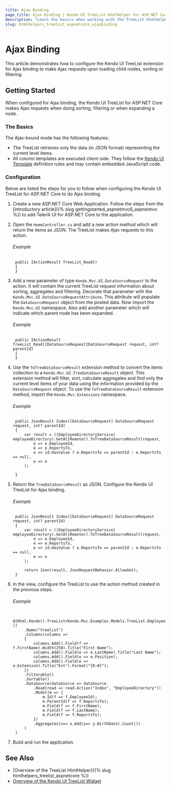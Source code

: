 ```yaml
---
title: Ajax Binding
page_title: Ajax Binding | Kendo UI TreeList HtmlHelper for ASP.NET Core
description: "Learn the basics when working with the TreeList HtmlHelper for ASP.NET Core (MVC 6 or ASP.NET Core MVC)."
slug: htmlhelpers_treelist_aspnetcore_ajaxbinding
---
```


# Ajax Binding

This article demonstrates how to configure the Kendo UI TreeList extension for Ajax binding to make Ajax requests upon loading child nodes, sorting or filtering.

## Getting Started

When configured for Ajax binding, the Kendo UI TreeList for ASP.NET Core makes Ajax requests when doing sorting, filtering or when expanding a node.

### The Basics

The Ajax-bound mode has the following features:

- The TreeList retrieves only the data (in JSON format) representing the current level items.
- All column templates are executed client-side. They follow the [Kendo UI Template](http://docs.telerik.com/kendo-ui/framework/templates/overview) definition rules and may contain embedded JavaScript code.

### Configuration

Below are listed the steps for you to follow when configuring the Kendo UI TreeList for ASP.NET Core to do Ajax binding.

1. Create a new ASP.NET Core Web Application. Follow the steps from the [introductory article]({% slug gettingstarted_aspnetmvc6_aspnetmvc %}) to add Telerik UI for ASP.NET Core to the application.
1. Open the `HomeController.cs` and add a new action method which will return the items as JSON. The TreeList makes Ajax requests to this action.

    ###### Example

        public IActionResult TreeList_Read()
        {
        }

1. Add a new parameter of type `Kendo.Mvc.UI.DataSourceRequest` to the action. It will contain the current TreeList request information about sorting, aggregates and filtering. Decorate that parameter with the `Kendo.Mvc.UI.DataSourceRequestAttribute`. This attribute will populate the `DataSourceRequest` object from the posted data. Now import the `Kendo.Mvc.UI` namespace. Also add another parameter which will indicate which parent node has been expanded.

    ###### Example

        public IActionResult TreeList_Read([DataSourceRequest]DataSourceRequest request, int? parentId)
        {
        }

1. Use the `ToTreeDataSourceResult` extension method to convert the items collection to a `Kendo.Mvc.UI.TreeDataSourceResult` object. This extension method will filter, sort, calculate aggregates and find only the current level items of your data using the information provided by the `DataSourceRequest` object. To use the `ToTreeDataSourceResult` extension method, import the `Kendo.Mvc.Extensions` namespace.

    ###### Example

        public JsonResult Index([DataSourceRequest] DataSourceRequest request, int? parentId)
        {
            var result = ((EmployeeDirectoryService) employeeDirectory).GetAllRemote().ToTreeDataSourceResult(request,
                e => e.EmployeeId,
                e => e.ReportsTo,
                e => id.HasValue ? e.ReportsTo == parentId : e.ReportsTo == null,
                e => e
            );

        }

1. Return the `TreeDataSourceResult` as JSON. Configure the Kendo UI TreeList for Ajax binding.

    ###### Example

        public JsonResult Index([DataSourceRequest] DataSourceRequest request, int? parentId)
        {
            var result = ((EmployeeDirectoryService) employeeDirectory).GetAllRemote().ToTreeDataSourceResult(request,
                e => e.EmployeeId,
                e => e.ReportsTo,
                e => id.HasValue ? e.ReportsTo == parentId : e.ReportsTo == null,
                e => e
            );

            return Json(result, JsonRequestBehavior.AllowGet);
        }

1. In the view, configure the TreeList to use the action method created in the previous steps.

    ###### Example

        @(Html.Kendo().TreeList<Kendo.Mvc.Examples.Models.TreeList.EmployeeDirectoryRemoteModel>()
            .Name("treelist")
            .Columns(columns =>
            {
                columns.Add().Field(f => f.FirstName).Width(250).Title("First Name");
                columns.Add().Field(e => e.LastName).Title("Last Name");
                columns.Add().Field(e => e.Position);
                columns.Add().Field(e => e.Extension).Title("Ext").Format("{0:#}");
            })
            .Filterable()
            .Sortable()
            .DataSource(dataSource => dataSource
                .Read(read => read.Action("Index", "EmployeeDirectory"))
                .Model(m => {
                    m.Id(f => f.EmployeeId);
                    m.ParentId(f => f.ReportsTo);
                    m.Field(f => f.FirstName);
                    m.Field(f => f.LastName);
                    m.Field(f => f.ReportsTo);
                })
                .Aggregates(x=> x.Add(y=> y.BirthDate).Count())
            )
        )

1. Build and run the application.

## See Also

* [Overview of the TreeList HtmlHelper]({% slug htmlhelpers_treelist_aspnetcore %})
* [Overview of the Kendo UI TreeList Widget](http://docs.telerik.com/kendo-ui/controls/data-management/treelist/overview)
